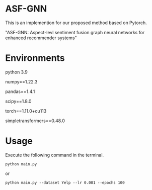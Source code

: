 # ASF-GNN
This is an implemention for our proposed method based on Pytorch.

"ASF-GNN: Aspect-levl sentiment fusion graph neural networks for enhanced recommender systems"
# Environments
python 3.9

numpy==1.22.3

pandas==1.4.1

scipy==1.8.0

torch==1.11.0+cu113

simpletransformers==0.48.0
# Usage
Execute the following command in the terminal.
```
python main.py
```
or
```
python main.py --dataset Yelp --lr 0.001 --epochs 100
